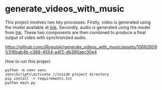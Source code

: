 # generate_videos_with_music
This project involves two key processes. 
Firstly, video is generated using the model available at [link](https://huggingface.co/cerspense/zeroscope_v2_576w). Secondly, audio is generated using the model from [lnk](https://github.com/facebookresearch/audiocraft/tree/main). 
These two components are then combined to produce a final output of video with synchronized audio.

https://github.com/JRogulski/generate_videos_with_music/assets/106926091/316bab4b-c368-4554-a4f2-db390aec30e4

How to run this project
```shell
python -m venv venv
venv\Scripts\activate //inside project directory
pip install -r requirements.txt
python main.py
```
